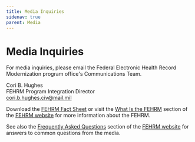 ```yaml
---
title: Media Inquiries
sidenav: true
parent: Media
---
```

# Media Inquiries

For media inquiries, please email the Federal Electronic Health Record Modernization program office's Communications Team.

Cori B. Hughes\
FEHRM Program Integration Director\
[cori.b.hughes.civ@mail.mil](mailto:cori.b.hughes.civ@mail.mil)

Download the [FEHRM Fact Sheet](/images/fehrm-fact-sheet.pdf) or visit the [What Is the FEHRM](/about-fehrm) section of the [FEHRM website](www.FEHRM.gov) for more information about the FEHRM.  

See also the [Frequently Asked Questions](/faq) section of the [FEHRM website](www.FEHRM.gov) for answers to common questions from the media. 

 [](<>)